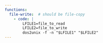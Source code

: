 ```yaml
---
functions:
  file-write:  # should be file-copy
    - code: |
        LFILE1=file_to_read
        LFILE2=file_to_write
        dos2unix -f -n "$LFILE1" "$LFILE2"
---
```

